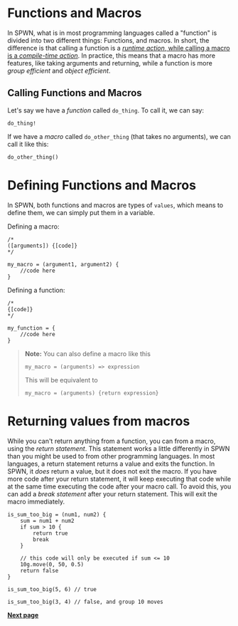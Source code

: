 # Functions and Macros

In SPWN, what is in most programming languages called a "function" is divided into two different things: Functions, and macros. In short, the difference is that calling a function is a [_runtime action_, while calling a macro is a _compile-time action_](compiletime.md).
In practice, this means that a macro has more features, like taking arguments and returning, while a function is more _group efficient_ and _object efficient_.

## Calling Functions and Macros

Let's say we have a _function_ called `do_thing`. To call it, we can say:

```spwn
do_thing!
```

If we have a _macro_ called `do_other_thing` (that takes no arguments), we can call it like this:

```spwn
do_other_thing()
```

# Defining Functions and Macros

In SPWN, both functions and macros are types of `values`, which means to define them, we can simply put them in a variable.

Defining a macro:

```spwn
/*
([arguments]) {[code]}
*/

my_macro = (argument1, argument2) {
    //code here
}
```

Defining a function:

```spwn
/*
{[code]}
*/

my_function = {
    //code here
}
```

> **Note:** You can also define a macro like this
>
> `my_macro = (arguments) => expression`
>
> This will be equivalent to
>
> `my_macro = (arguments) {return expression}`

# Returning values from macros

While you can't return anything from a function, you can from a macro, using the _return statement_. This statement works a little differently in SPWN than you might be used to from other programming languages. In most languages, a return statement returns a value and exits the function. In SPWN, it _does_ return a value, but it does not exit the macro. If you have more code after your return statement, it will keep executing that code while at the same time executing the code after your macro call. To avoid this, you can add a _break statement_ after your return statement. This will exit the macro immediately.

```spwn
is_sum_too_big = (num1, num2) {
    sum = num1 + num2
    if sum > 10 {
        return true
        break
    }

    // this code will only be executed if sum <= 10
    10g.move(0, 50, 0.5)
    return false
}

is_sum_too_big(5, 6) // true

is_sum_too_big(3, 4) // false, and group 10 moves
```

[**Next page**](triggerlanguage/4control_flow.md)
